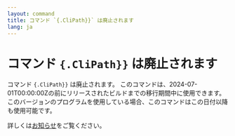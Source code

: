 ```yaml
---
layout: command
title: コマンド `{.CliPath}}` は廃止されます
lang: ja
---
```


# コマンド `{.CliPath}}` は廃止されます

コマンド `{.CliPath}}` は廃止されます。
このコマンドは、2024-07-01T00:00:00Zの前にリリースされたビルドまでの移行期間中に使用できます。このバージョンのプログラムを使用している場合、このコマンドはこの日付以降も使用可能です。

詳しくは[お知らせ](https://github.com/watermint/toolbox/discussions/796)をご覧ください。


